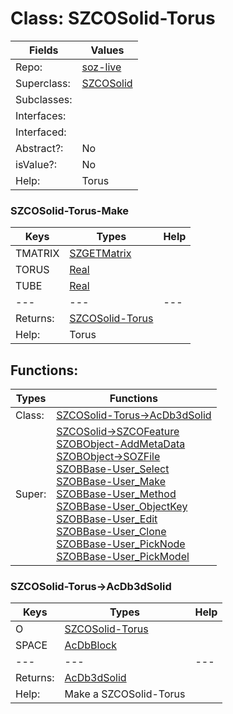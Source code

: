 
# Class:	SZCOSolid-Torus

| Fields | Values |
| --------- | --------- |
| Repo: | [soz-live](/repos/soz-live.html) |
| Superclass: | [SZCOSolid](SZCOSolid.html) |
| Subclasses: |  |
| Interfaces: |  |
| Interfaced: |  |
| Abstract?: | No |
| isValue?: | No |
| Help: | Torus |

### SZCOSolid-Torus-Make

| Keys | Types | Help |
| --------- | --------- | --------- |
| TMATRIX | [SZGETMatrix](SZGETMatrix.html) |  |
| TORUS | [Real](Real.html) |  |
| TUBE | [Real](Real.html) |  |
| --- | --- | --- |
| Returns: | [SZCOSolid-Torus](SZCOSolid-Torus.html) |
| Help: | Torus |


## Functions:

| Types | Functions |
| --------- | --------- |
| Class: | [SZCOSolid-Torus->AcDb3dSolid](#SZCOSolid-Torus->AcDb3dSolid) |
| Super: | [SZCOSolid->SZCOFeature](SZCOSolid.html) <br> [SZOBObject-AddMetaData](SZOBObject.html) <br> [SZOBObject->SOZFile](SZOBObject.html) <br> [SZOBBase-User_Select](SZOBBase.html) <br> [SZOBBase-User_Make](SZOBBase.html) <br> [SZOBBase-User_Method](SZOBBase.html) <br> [SZOBBase-User_ObjectKey](SZOBBase.html) <br> [SZOBBase-User_Edit](SZOBBase.html) <br> [SZOBBase-User_Clone](SZOBBase.html) <br> [SZOBBase-User_PickNode](SZOBBase.html) <br> [SZOBBase-User_PickModel](SZOBBase.html) |


### SZCOSolid-Torus->AcDb3dSolid

| Keys | Types | Help |
| --------- | --------- | --------- |
| O | [SZCOSolid-Torus](SZCOSolid-Torus.html) |  |
| SPACE | [AcDbBlock](AcDbBlock.html) |  |
| --- | --- | --- |
| Returns: | [AcDb3dSolid](AcDb3dSolid.html) |
| Help: | Make a SZCOSolid-Torus |


